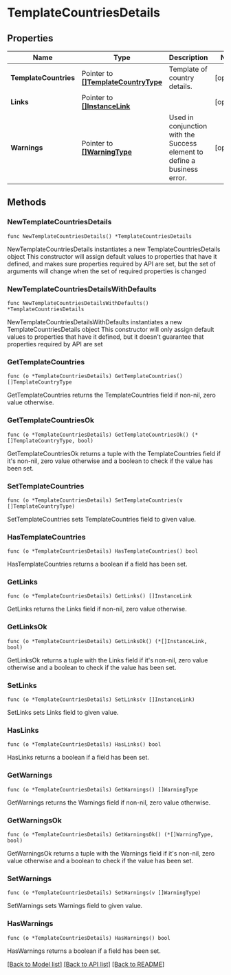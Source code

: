 # TemplateCountriesDetails

## Properties

Name | Type | Description | Notes
------------ | ------------- | ------------- | -------------
**TemplateCountries** | Pointer to [**[]TemplateCountryType**](TemplateCountryType.md) | Template of country details. | [optional] 
**Links** | Pointer to [**[]InstanceLink**](InstanceLink.md) |  | [optional] 
**Warnings** | Pointer to [**[]WarningType**](WarningType.md) | Used in conjunction with the Success element to define a business error. | [optional] 

## Methods

### NewTemplateCountriesDetails

`func NewTemplateCountriesDetails() *TemplateCountriesDetails`

NewTemplateCountriesDetails instantiates a new TemplateCountriesDetails object
This constructor will assign default values to properties that have it defined,
and makes sure properties required by API are set, but the set of arguments
will change when the set of required properties is changed

### NewTemplateCountriesDetailsWithDefaults

`func NewTemplateCountriesDetailsWithDefaults() *TemplateCountriesDetails`

NewTemplateCountriesDetailsWithDefaults instantiates a new TemplateCountriesDetails object
This constructor will only assign default values to properties that have it defined,
but it doesn't guarantee that properties required by API are set

### GetTemplateCountries

`func (o *TemplateCountriesDetails) GetTemplateCountries() []TemplateCountryType`

GetTemplateCountries returns the TemplateCountries field if non-nil, zero value otherwise.

### GetTemplateCountriesOk

`func (o *TemplateCountriesDetails) GetTemplateCountriesOk() (*[]TemplateCountryType, bool)`

GetTemplateCountriesOk returns a tuple with the TemplateCountries field if it's non-nil, zero value otherwise
and a boolean to check if the value has been set.

### SetTemplateCountries

`func (o *TemplateCountriesDetails) SetTemplateCountries(v []TemplateCountryType)`

SetTemplateCountries sets TemplateCountries field to given value.

### HasTemplateCountries

`func (o *TemplateCountriesDetails) HasTemplateCountries() bool`

HasTemplateCountries returns a boolean if a field has been set.

### GetLinks

`func (o *TemplateCountriesDetails) GetLinks() []InstanceLink`

GetLinks returns the Links field if non-nil, zero value otherwise.

### GetLinksOk

`func (o *TemplateCountriesDetails) GetLinksOk() (*[]InstanceLink, bool)`

GetLinksOk returns a tuple with the Links field if it's non-nil, zero value otherwise
and a boolean to check if the value has been set.

### SetLinks

`func (o *TemplateCountriesDetails) SetLinks(v []InstanceLink)`

SetLinks sets Links field to given value.

### HasLinks

`func (o *TemplateCountriesDetails) HasLinks() bool`

HasLinks returns a boolean if a field has been set.

### GetWarnings

`func (o *TemplateCountriesDetails) GetWarnings() []WarningType`

GetWarnings returns the Warnings field if non-nil, zero value otherwise.

### GetWarningsOk

`func (o *TemplateCountriesDetails) GetWarningsOk() (*[]WarningType, bool)`

GetWarningsOk returns a tuple with the Warnings field if it's non-nil, zero value otherwise
and a boolean to check if the value has been set.

### SetWarnings

`func (o *TemplateCountriesDetails) SetWarnings(v []WarningType)`

SetWarnings sets Warnings field to given value.

### HasWarnings

`func (o *TemplateCountriesDetails) HasWarnings() bool`

HasWarnings returns a boolean if a field has been set.


[[Back to Model list]](../README.md#documentation-for-models) [[Back to API list]](../README.md#documentation-for-api-endpoints) [[Back to README]](../README.md)


